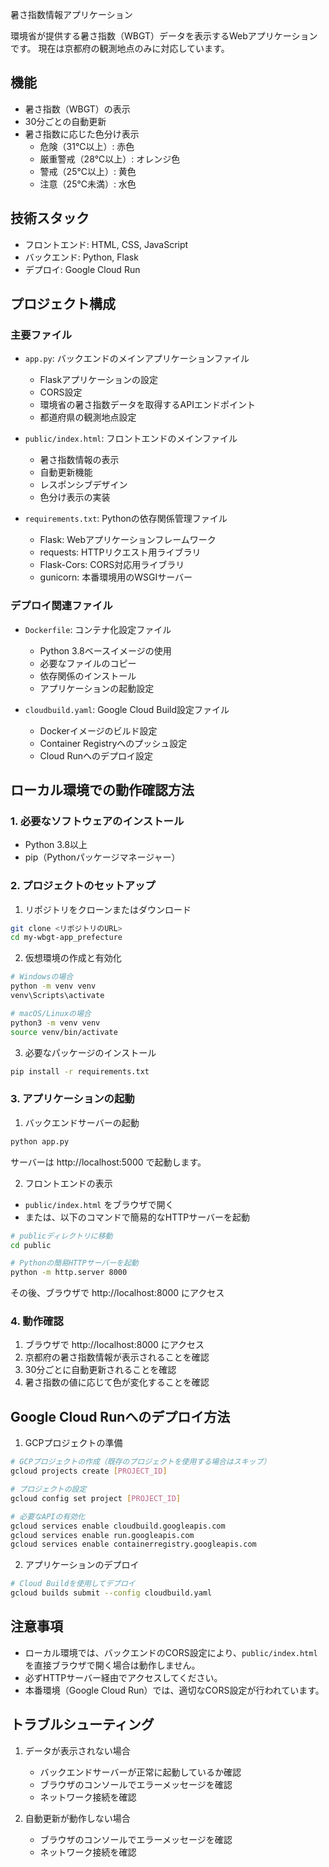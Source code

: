 暑さ指数情報アプリケーション

環境省が提供する暑さ指数（WBGT）データを表示するWebアプリケーションです。
現在は京都府の観測地点のみに対応しています。

## 機能

- 暑さ指数（WBGT）の表示
- 30分ごとの自動更新
- 暑さ指数に応じた色分け表示
  - 危険（31℃以上）: 赤色
  - 厳重警戒（28℃以上）: オレンジ色
  - 警戒（25℃以上）: 黄色
  - 注意（25℃未満）: 水色

## 技術スタック

- フロントエンド: HTML, CSS, JavaScript
- バックエンド: Python, Flask
- デプロイ: Google Cloud Run

## プロジェクト構成

### 主要ファイル

- `app.py`: バックエンドのメインアプリケーションファイル
  - Flaskアプリケーションの設定
  - CORS設定
  - 環境省の暑さ指数データを取得するAPIエンドポイント
  - 都道府県の観測地点設定

- `public/index.html`: フロントエンドのメインファイル
  - 暑さ指数情報の表示
  - 自動更新機能
  - レスポンシブデザイン
  - 色分け表示の実装

- `requirements.txt`: Pythonの依存関係管理ファイル
  - Flask: Webアプリケーションフレームワーク
  - requests: HTTPリクエスト用ライブラリ
  - Flask-Cors: CORS対応用ライブラリ
  - gunicorn: 本番環境用のWSGIサーバー

### デプロイ関連ファイル

- `Dockerfile`: コンテナ化設定ファイル
  - Python 3.8ベースイメージの使用
  - 必要なファイルのコピー
  - 依存関係のインストール
  - アプリケーションの起動設定

- `cloudbuild.yaml`: Google Cloud Build設定ファイル
  - Dockerイメージのビルド設定
  - Container Registryへのプッシュ設定
  - Cloud Runへのデプロイ設定

## ローカル環境での動作確認方法

### 1. 必要なソフトウェアのインストール

- Python 3.8以上
- pip（Pythonパッケージマネージャー）

### 2. プロジェクトのセットアップ

1. リポジトリをクローンまたはダウンロード
```bash
git clone <リポジトリのURL>
cd my-wbgt-app_prefecture
```

2. 仮想環境の作成と有効化
```bash
# Windowsの場合
python -m venv venv
venv\Scripts\activate

# macOS/Linuxの場合
python3 -m venv venv
source venv/bin/activate
```

3. 必要なパッケージのインストール
```bash
pip install -r requirements.txt
```

### 3. アプリケーションの起動

1. バックエンドサーバーの起動
```bash
python app.py
```
サーバーは http://localhost:5000 で起動します。

2. フロントエンドの表示
- `public/index.html` をブラウザで開く
- または、以下のコマンドで簡易的なHTTPサーバーを起動
```bash
# publicディレクトリに移動
cd public

# Pythonの簡易HTTPサーバーを起動
python -m http.server 8000
```
その後、ブラウザで http://localhost:8000 にアクセス

### 4. 動作確認

1. ブラウザで http://localhost:8000 にアクセス
2. 京都府の暑さ指数情報が表示されることを確認
3. 30分ごとに自動更新されることを確認
4. 暑さ指数の値に応じて色が変化することを確認

## Google Cloud Runへのデプロイ方法

1. GCPプロジェクトの準備
```bash
# GCPプロジェクトの作成（既存のプロジェクトを使用する場合はスキップ）
gcloud projects create [PROJECT_ID]

# プロジェクトの設定
gcloud config set project [PROJECT_ID]

# 必要なAPIの有効化
gcloud services enable cloudbuild.googleapis.com
gcloud services enable run.googleapis.com
gcloud services enable containerregistry.googleapis.com
```

2. アプリケーションのデプロイ
```bash
# Cloud Buildを使用してデプロイ
gcloud builds submit --config cloudbuild.yaml
```

## 注意事項

- ローカル環境では、バックエンドのCORS設定により、`public/index.html`を直接ブラウザで開く場合は動作しません。
- 必ずHTTPサーバー経由でアクセスしてください。
- 本番環境（Google Cloud Run）では、適切なCORS設定が行われています。

## トラブルシューティング

1. データが表示されない場合
   - バックエンドサーバーが正常に起動しているか確認
   - ブラウザのコンソールでエラーメッセージを確認
   - ネットワーク接続を確認

2. 自動更新が動作しない場合
   - ブラウザのコンソールでエラーメッセージを確認
   - ネットワーク接続を確認

